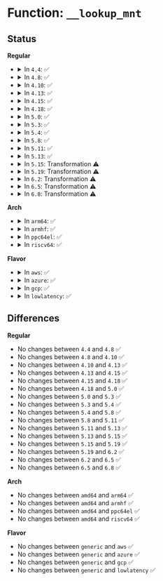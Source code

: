 # Function: <code>__lookup_mnt</code>

## Status
<b>Regular</b>
<ul>
<li>
<details>
<summary>In <code>4.4</code>: ✅</summary>

```c
struct mount *__lookup_mnt(struct vfsmount *mnt, struct dentry *dentry);
```

**Collision:** Unique Global

**Inline:** No

**Transformation:** False

**Instances:**

```
In fs/namespace.c (ffffffff8122d8e0)
Location: fs/namespace.c:630
Inline: False
Direct callers:
  - fs/namei.c:follow_dotdot_rcu
  - fs/namei.c:lookup_fast
  - fs/namespace.c:__lookup_mnt_last
  - fs/namespace.c:lookup_mnt
```
**Symbols:**

```
ffffffff8122d8e0-ffffffff8122d943: __lookup_mnt (STB_GLOBAL)
```
</details>
</li>
<li>
<details>
<summary>In <code>4.8</code>: ✅</summary>

```c
struct mount *__lookup_mnt(struct vfsmount *mnt, struct dentry *dentry);
```

**Collision:** Unique Global

**Inline:** No

**Transformation:** False

**Instances:**

```
In fs/namespace.c (ffffffff812560d0)
Location: fs/namespace.c:630
Inline: False
Direct callers:
  - fs/namei.c:lookup_fast
  - fs/namei.c:follow_dotdot_rcu
  - fs/namespace.c:lookup_mnt
  - fs/namespace.c:__lookup_mnt_last
```
**Symbols:**

```
ffffffff812560d0-ffffffff81256135: __lookup_mnt (STB_GLOBAL)
```
</details>
</li>
<li>
<details>
<summary>In <code>4.10</code>: ✅</summary>

```c
struct mount *__lookup_mnt(struct vfsmount *mnt, struct dentry *dentry);
```

**Collision:** Unique Global

**Inline:** No

**Transformation:** False

**Instances:**

```
In fs/namespace.c (ffffffff812694c0)
Location: fs/namespace.c:629
Inline: False
Direct callers:
  - fs/namei.c:lookup_fast
  - fs/namei.c:follow_dotdot_rcu
  - fs/dcache.c:path_check_mount
  - fs/namespace.c:attach_recursive_mnt
  - fs/namespace.c:lookup_mnt
  - fs/pnode.c:propagate_umount
  - fs/pnode.c:propagate_umount
  - fs/pnode.c:propagate_mount_unlock
  - fs/pnode.c:propagate_mount_busy
```
**Symbols:**

```
ffffffff812694c0-ffffffff81269525: __lookup_mnt (STB_GLOBAL)
```
</details>
</li>
<li>
<details>
<summary>In <code>4.13</code>: ✅</summary>

```c
struct mount *__lookup_mnt(struct vfsmount *mnt, struct dentry *dentry);
```

**Collision:** Unique Global

**Inline:** No

**Transformation:** False

**Instances:**

```
In fs/namespace.c (ffffffff81276c50)
Location: fs/namespace.c:630
Inline: False
Direct callers:
  - fs/namei.c:follow_dotdot_rcu
  - fs/dcache.c:path_check_mount
  - fs/namespace.c:attach_recursive_mnt
  - fs/namespace.c:lookup_mnt
  - fs/pnode.c:propagate_umount
  - fs/pnode.c:propagate_mount_unlock
  - fs/pnode.c:propagate_mount_busy
```
**Symbols:**

```
ffffffff81276c50-ffffffff81276cb6: __lookup_mnt (STB_GLOBAL)
```
</details>
</li>
<li>
<details>
<summary>In <code>4.15</code>: ✅</summary>

```c
struct mount *__lookup_mnt(struct vfsmount *mnt, struct dentry *dentry);
```

**Collision:** Unique Global

**Inline:** No

**Transformation:** False

**Instances:**

```
In fs/namespace.c (ffffffff81299690)
Location: fs/namespace.c:690
Inline: False
Direct callers:
  - fs/namei.c:path_openat
  - fs/namei.c:path_mountpoint
  - fs/namei.c:walk_component
  - fs/dcache.c:path_check_mount
  - fs/namespace.c:attach_recursive_mnt
  - fs/namespace.c:lookup_mnt
  - fs/pnode.c:propagate_umount
  - fs/pnode.c:propagate_mount_unlock
  - fs/pnode.c:propagate_mount_busy
```
**Symbols:**

```
ffffffff81299690-ffffffff812996f6: __lookup_mnt (STB_GLOBAL)
```
</details>
</li>
<li>
<details>
<summary>In <code>4.18</code>: ✅</summary>

```c
struct mount *__lookup_mnt(struct vfsmount *mnt, struct dentry *dentry);
```

**Collision:** Unique Global

**Inline:** No

**Transformation:** False

**Instances:**

```
In fs/namespace.c (ffffffff812bf540)
Location: fs/namespace.c:700
Inline: False
Direct callers:
  - fs/namei.c:path_openat
  - fs/namei.c:path_mountpoint
  - fs/namei.c:walk_component
  - fs/dcache.c:path_check_mount
  - fs/namespace.c:attach_recursive_mnt
  - fs/namespace.c:lookup_mnt
  - fs/pnode.c:propagate_umount
  - fs/pnode.c:propagate_mount_unlock
  - fs/pnode.c:propagate_mount_busy
```
**Symbols:**

```
ffffffff812bf540-ffffffff812bf5a6: __lookup_mnt (STB_GLOBAL)
```
</details>
</li>
<li>
<details>
<summary>In <code>5.0</code>: ✅</summary>

```c
struct mount *__lookup_mnt(struct vfsmount *mnt, struct dentry *dentry);
```

**Collision:** Unique Global

**Inline:** No

**Transformation:** False

**Instances:**

```
In fs/namespace.c (ffffffff812d4750)
Location: fs/namespace.c:612
Inline: False
Direct callers:
  - fs/namei.c:follow_dotdot_rcu
  - fs/dcache.c:path_check_mount
  - fs/namespace.c:attach_recursive_mnt
  - fs/namespace.c:lookup_mnt
  - fs/pnode.c:propagate_umount
  - fs/pnode.c:propagate_mount_unlock
  - fs/pnode.c:propagate_mount_busy
```
**Symbols:**

```
ffffffff812d4750-ffffffff812d47b6: __lookup_mnt (STB_GLOBAL)
```
</details>
</li>
<li>
<details>
<summary>In <code>5.3</code>: ✅</summary>

```c
struct mount *__lookup_mnt(struct vfsmount *mnt, struct dentry *dentry);
```

**Collision:** Unique Global

**Inline:** No

**Transformation:** False

**Instances:**

```
In fs/namespace.c (ffffffff812f1c70)
Location: fs/namespace.c:609
Inline: False
Direct callers:
  - fs/namei.c:follow_dotdot_rcu
  - fs/dcache.c:path_check_mount
  - fs/namespace.c:attach_recursive_mnt
  - fs/namespace.c:lookup_mnt
  - fs/pnode.c:propagate_umount
  - fs/pnode.c:propagate_mount_unlock
  - fs/pnode.c:propagate_mount_busy
```
**Symbols:**

```
ffffffff812f1c70-ffffffff812f1cc7: __lookup_mnt (STB_GLOBAL)
```
</details>
</li>
<li>
<details>
<summary>In <code>5.4</code>: ✅</summary>

```c
struct mount *__lookup_mnt(struct vfsmount *mnt, struct dentry *dentry);
```

**Collision:** Unique Global

**Inline:** No

**Transformation:** False

**Instances:**

```
In fs/namespace.c (ffffffff81303820)
Location: fs/namespace.c:609
Inline: False
Direct callers:
  - fs/namei.c:follow_dotdot_rcu
  - fs/dcache.c:path_check_mount
  - fs/namespace.c:attach_recursive_mnt
  - fs/namespace.c:lookup_mnt
  - fs/pnode.c:propagate_umount
  - fs/pnode.c:propagate_mount_unlock
  - fs/pnode.c:propagate_mount_busy
```
**Symbols:**

```
ffffffff81303820-ffffffff81303886: __lookup_mnt (STB_GLOBAL)
```
</details>
</li>
<li>
<details>
<summary>In <code>5.8</code>: ✅</summary>

```c
struct mount *__lookup_mnt(struct vfsmount *mnt, struct dentry *dentry);
```

**Collision:** Unique Global

**Inline:** No

**Transformation:** False

**Instances:**

```
In fs/namespace.c (ffffffff8133d600)
Location: fs/namespace.c:609
Inline: False
Direct callers:
  - fs/namei.c:__follow_mount_rcu
  - fs/dcache.c:path_check_mount
  - fs/namespace.c:finish_automount
  - fs/namespace.c:attach_recursive_mnt
  - fs/namespace.c:lookup_mnt
  - fs/pnode.c:propagate_umount
  - fs/pnode.c:propagate_mount_unlock
  - fs/pnode.c:propagate_mount_busy
```
**Symbols:**

```
ffffffff8133d600-ffffffff8133d657: __lookup_mnt (STB_GLOBAL)
```
</details>
</li>
<li>
<details>
<summary>In <code>5.11</code>: ✅</summary>

```c
struct mount *__lookup_mnt(struct vfsmount *mnt, struct dentry *dentry);
```

**Collision:** Unique Global

**Inline:** No

**Transformation:** False

**Instances:**

```
In fs/namespace.c (ffffffff81349560)
Location: fs/namespace.c:609
Inline: False
Direct callers:
  - fs/namei.c:__follow_mount_rcu
  - fs/dcache.c:path_check_mount
  - fs/namespace.c:finish_automount
  - fs/namespace.c:attach_recursive_mnt
  - fs/namespace.c:lookup_mnt
  - fs/pnode.c:propagate_umount
  - fs/pnode.c:propagate_mount_unlock
  - fs/pnode.c:propagate_mount_busy
```
**Symbols:**

```
ffffffff81349560-ffffffff813495b7: __lookup_mnt (STB_GLOBAL)
```
</details>
</li>
<li>
<details>
<summary>In <code>5.13</code>: ✅</summary>

```c
struct mount *__lookup_mnt(struct vfsmount *mnt, struct dentry *dentry);
```

**Collision:** Unique Global

**Inline:** No

**Transformation:** False

**Instances:**

```
In fs/namespace.c (ffffffff8134ff40)
Location: fs/namespace.c:623
Inline: False
Direct callers:
  - fs/namei.c:step_into
  - fs/dcache.c:path_check_mount
  - fs/namespace.c:finish_automount
  - fs/namespace.c:attach_recursive_mnt
  - fs/namespace.c:lookup_mnt
  - fs/pnode.c:propagate_umount
  - fs/pnode.c:propagate_mount_unlock
  - fs/pnode.c:propagate_mount_busy
```
**Symbols:**

```
ffffffff8134ff40-ffffffff8134ff97: __lookup_mnt (STB_GLOBAL)
```
</details>
</li>
<li>
<details>
<summary>In <code>5.15</code>: Transformation ⚠️</summary>

```c
struct mount *__lookup_mnt(struct vfsmount *mnt, struct dentry *dentry);
```

**Collision:** Unique Global

**Inline:** No

**Transformation:** True

**Instances:**

```
In fs/namespace.c (0)
Location: fs/namespace.c:625
Inline: False
Direct callers:
  - fs/namei.c:step_into
  - fs/dcache.c:path_check_mount
  - fs/namespace.c:finish_automount
  - fs/namespace.c:attach_recursive_mnt
  - fs/namespace.c:lookup_mnt
  - fs/pnode.c:propagate_umount
  - fs/pnode.c:propagate_mount_unlock
  - fs/pnode.c:propagate_mount_busy
```
**Symbols:**

```
ffffffff81cc3f9c-ffffffff81cc3fb8: __lookup_mnt.cold (STB_LOCAL)
ffffffff8139e2e0-ffffffff8139e359: __lookup_mnt (STB_GLOBAL)
```
</details>
</li>
<li>
<details>
<summary>In <code>5.19</code>: Transformation ⚠️</summary>

```c
struct mount *__lookup_mnt(struct vfsmount *mnt, struct dentry *dentry);
```

**Collision:** Unique Global

**Inline:** No

**Transformation:** True

**Instances:**

```
In fs/namespace.c (0)
Location: fs/namespace.c:668
Inline: False
Direct callers:
  - fs/namei.c:step_into
  - fs/dcache.c:path_check_mount
  - fs/namespace.c:finish_automount
  - fs/namespace.c:attach_recursive_mnt
  - fs/namespace.c:lookup_mnt
  - fs/pnode.c:propagate_umount
  - fs/pnode.c:propagate_mount_unlock
  - fs/pnode.c:propagate_mount_busy
```
**Symbols:**

```
ffffffff81e7689c-ffffffff81e768b8: __lookup_mnt.cold (STB_LOCAL)
ffffffff81421450-ffffffff814214d5: __lookup_mnt (STB_GLOBAL)
```
</details>
</li>
<li>
<details>
<summary>In <code>6.2</code>: Transformation ⚠️</summary>

```c
struct mount *__lookup_mnt(struct vfsmount *mnt, struct dentry *dentry);
```

**Collision:** Unique Global

**Inline:** No

**Transformation:** True

**Instances:**

```
In fs/namespace.c (0)
Location: fs/namespace.c:779
Inline: False
Direct callers:
  - fs/namei.c:step_into
  - fs/dcache.c:path_check_mount
  - fs/namespace.c:finish_automount
  - fs/namespace.c:attach_recursive_mnt
  - fs/namespace.c:lookup_mnt
  - fs/pnode.c:propagate_umount
  - fs/pnode.c:propagate_mount_unlock
  - fs/pnode.c:propagate_mount_busy
```
**Symbols:**

```
ffffffff82068c9d-ffffffff82068cb9: __lookup_mnt.cold (STB_LOCAL)
ffffffff814ad960-ffffffff814ad9e5: __lookup_mnt (STB_GLOBAL)
```
</details>
</li>
<li>
<details>
<summary>In <code>6.5</code>: Transformation ⚠️</summary>

```c
struct mount *__lookup_mnt(struct vfsmount *mnt, struct dentry *dentry);
```

**Collision:** Unique Global

**Inline:** No

**Transformation:** True

**Instances:**

```
In fs/namespace.c (0)
Location: fs/namespace.c:688
Inline: False
Direct callers:
  - fs/namei.c:step_into
  - fs/dcache.c:path_check_mount
  - fs/namespace.c:finish_automount
  - fs/namespace.c:do_move_mount
  - fs/namespace.c:attach_recursive_mnt
  - fs/namespace.c:lookup_mnt
  - fs/pnode.c:propagate_umount
  - fs/pnode.c:propagate_mount_unlock
  - fs/pnode.c:propagate_mount_busy
```
**Symbols:**

```
ffffffff820e85bf-ffffffff820e85db: __lookup_mnt.cold (STB_LOCAL)
ffffffff814e2740-ffffffff814e27c5: __lookup_mnt (STB_GLOBAL)
```
</details>
</li>
<li>
<details>
<summary>In <code>6.8</code>: Transformation ⚠️</summary>

```c
struct mount *__lookup_mnt(struct vfsmount *mnt, struct dentry *dentry);
```

**Collision:** Unique Global

**Inline:** No

**Transformation:** True

**Instances:**

```
In fs/namespace.c (0)
Location: fs/namespace.c:695
Inline: False
Direct callers:
  - fs/namei.c:step_into
  - fs/dcache.c:path_check_mount
  - fs/namespace.c:finish_automount
  - fs/namespace.c:do_move_mount
  - fs/namespace.c:attach_recursive_mnt
  - fs/namespace.c:lookup_mnt
  - fs/pnode.c:propagate_umount
  - fs/pnode.c:propagate_mount_unlock
  - fs/pnode.c:propagate_mount_busy
```
**Symbols:**

```
ffffffff821c5319-ffffffff821c5335: __lookup_mnt.cold (STB_LOCAL)
ffffffff81516530-ffffffff815165b5: __lookup_mnt (STB_GLOBAL)
```
</details>
</li>
</ul>
<b>Arch</b>
<ul>
<li>
<details>
<summary>In <code>arm64</code>: ✅</summary>

```c
struct mount *__lookup_mnt(struct vfsmount *mnt, struct dentry *dentry);
```

**Collision:** Unique Global

**Inline:** No

**Transformation:** False

**Instances:**

```
In fs/namespace.c (ffff8000103b6df0)
Location: fs/namespace.c:609
Inline: False
Direct callers:
  - fs/namei.c:follow_dotdot_rcu
  - fs/dcache.c:path_check_mount
  - fs/namespace.c:attach_recursive_mnt
  - fs/namespace.c:lookup_mnt
  - fs/pnode.c:propagate_umount
  - fs/pnode.c:propagate_mount_unlock
  - fs/pnode.c:propagate_mount_busy
```
**Symbols:**

```
ffff8000103b6df0-ffff8000103b6e80: __lookup_mnt (STB_GLOBAL)
```
</details>
</li>
<li>
<details>
<summary>In <code>armhf</code>: ✅</summary>

```c
struct mount *__lookup_mnt(struct vfsmount *mnt, struct dentry *dentry);
```

**Collision:** Unique Global

**Inline:** No

**Transformation:** False

**Instances:**

```
In fs/namespace.c (c05954d4)
Location: fs/namespace.c:609
Inline: False
Direct callers:
  - fs/namei.c:follow_dotdot_rcu
  - fs/namei.c:__follow_mount_rcu
  - fs/dcache.c:path_check_mount
  - fs/namespace.c:attach_recursive_mnt
  - fs/namespace.c:lookup_mnt
  - fs/pnode.c:propagate_umount
  - fs/pnode.c:propagate_mount_unlock
  - fs/pnode.c:propagate_mount_busy
```
**Symbols:**

```
c05954d4-c059554c: __lookup_mnt (STB_GLOBAL)
```
</details>
</li>
<li>
<details>
<summary>In <code>ppc64el</code>: ✅</summary>

```c
struct mount *__lookup_mnt(struct vfsmount *mnt, struct dentry *dentry);
```

**Collision:** Unique Global

**Inline:** No

**Transformation:** False

**Instances:**

```
In fs/namespace.c (c0000000004b3700)
Location: fs/namespace.c:609
Inline: False
Direct callers:
  - fs/namei.c:follow_dotdot_rcu
  - fs/dcache.c:path_check_mount
  - fs/namespace.c:attach_recursive_mnt
  - fs/namespace.c:lookup_mnt
  - fs/pnode.c:propagate_umount
  - fs/pnode.c:propagate_mount_unlock
  - fs/pnode.c:propagate_mount_busy
```
**Symbols:**

```
c0000000004b3700-c0000000004b37a8: __lookup_mnt (STB_GLOBAL)
```
</details>
</li>
<li>
<details>
<summary>In <code>riscv64</code>: ✅</summary>

```c
struct mount *__lookup_mnt(struct vfsmount *mnt, struct dentry *dentry);
```

**Collision:** Unique Global

**Inline:** No

**Transformation:** False

**Instances:**

```
In fs/namespace.c (ffffffe000279a54)
Location: fs/namespace.c:609
Inline: False
Direct callers:
  - fs/namei.c:follow_dotdot_rcu
  - fs/dcache.c:path_check_mount
  - fs/namespace.c:attach_recursive_mnt
  - fs/namespace.c:lookup_mnt
  - fs/pnode.c:propagate_umount
  - fs/pnode.c:propagate_mount_unlock
  - fs/pnode.c:propagate_mount_busy
```
**Symbols:**

```
ffffffe000279a54-ffffffe000279ad0: __lookup_mnt (STB_GLOBAL)
```
</details>
</li>
</ul>
<b>Flavor</b>
<ul>
<li>
<details>
<summary>In <code>aws</code>: ✅</summary>

```c
struct mount *__lookup_mnt(struct vfsmount *mnt, struct dentry *dentry);
```

**Collision:** Unique Global

**Inline:** No

**Transformation:** False

**Instances:**

```
In fs/namespace.c (ffffffff812fbe00)
Location: fs/namespace.c:609
Inline: False
Direct callers:
  - fs/namei.c:follow_dotdot_rcu
  - fs/dcache.c:path_check_mount
  - fs/namespace.c:attach_recursive_mnt
  - fs/namespace.c:lookup_mnt
  - fs/pnode.c:propagate_umount
  - fs/pnode.c:propagate_mount_unlock
  - fs/pnode.c:propagate_mount_busy
```
**Symbols:**

```
ffffffff812fbe00-ffffffff812fbe66: __lookup_mnt (STB_GLOBAL)
```
</details>
</li>
<li>
<details>
<summary>In <code>azure</code>: ✅</summary>

```c
struct mount *__lookup_mnt(struct vfsmount *mnt, struct dentry *dentry);
```

**Collision:** Unique Global

**Inline:** No

**Transformation:** False

**Instances:**

```
In fs/namespace.c (ffffffff812eca20)
Location: fs/namespace.c:609
Inline: False
Direct callers:
  - fs/namei.c:follow_dotdot_rcu
  - fs/dcache.c:path_check_mount
  - fs/namespace.c:attach_recursive_mnt
  - fs/namespace.c:lookup_mnt
  - fs/pnode.c:propagate_umount
  - fs/pnode.c:propagate_mount_unlock
  - fs/pnode.c:propagate_mount_busy
```
**Symbols:**

```
ffffffff812eca20-ffffffff812eca86: __lookup_mnt (STB_GLOBAL)
```
</details>
</li>
<li>
<details>
<summary>In <code>gcp</code>: ✅</summary>

```c
struct mount *__lookup_mnt(struct vfsmount *mnt, struct dentry *dentry);
```

**Collision:** Unique Global

**Inline:** No

**Transformation:** False

**Instances:**

```
In fs/namespace.c (ffffffff812f9bf0)
Location: fs/namespace.c:609
Inline: False
Direct callers:
  - fs/namei.c:follow_dotdot_rcu
  - fs/dcache.c:path_check_mount
  - fs/namespace.c:attach_recursive_mnt
  - fs/namespace.c:lookup_mnt
  - fs/pnode.c:propagate_umount
  - fs/pnode.c:propagate_mount_unlock
  - fs/pnode.c:propagate_mount_busy
```
**Symbols:**

```
ffffffff812f9bf0-ffffffff812f9c56: __lookup_mnt (STB_GLOBAL)
```
</details>
</li>
<li>
<details>
<summary>In <code>lowlatency</code>: ✅</summary>

```c
struct mount *__lookup_mnt(struct vfsmount *mnt, struct dentry *dentry);
```

**Collision:** Unique Global

**Inline:** No

**Transformation:** False

**Instances:**

```
In fs/namespace.c (ffffffff8130af20)
Location: fs/namespace.c:609
Inline: False
Direct callers:
  - fs/namei.c:follow_dotdot_rcu
  - fs/dcache.c:path_check_mount
  - fs/namespace.c:attach_recursive_mnt
  - fs/namespace.c:lookup_mnt
  - fs/pnode.c:propagate_umount
  - fs/pnode.c:propagate_mount_unlock
  - fs/pnode.c:propagate_mount_busy
```
**Symbols:**

```
ffffffff8130af20-ffffffff8130af86: __lookup_mnt (STB_GLOBAL)
```
</details>
</li>
</ul>

## Differences
<b>Regular</b>
<ul>
<li>
No changes between <code>4.4</code> and <code>4.8</code> ✅
</li>
<li>
No changes between <code>4.8</code> and <code>4.10</code> ✅
</li>
<li>
No changes between <code>4.10</code> and <code>4.13</code> ✅
</li>
<li>
No changes between <code>4.13</code> and <code>4.15</code> ✅
</li>
<li>
No changes between <code>4.15</code> and <code>4.18</code> ✅
</li>
<li>
No changes between <code>4.18</code> and <code>5.0</code> ✅
</li>
<li>
No changes between <code>5.0</code> and <code>5.3</code> ✅
</li>
<li>
No changes between <code>5.3</code> and <code>5.4</code> ✅
</li>
<li>
No changes between <code>5.4</code> and <code>5.8</code> ✅
</li>
<li>
No changes between <code>5.8</code> and <code>5.11</code> ✅
</li>
<li>
No changes between <code>5.11</code> and <code>5.13</code> ✅
</li>
<li>
No changes between <code>5.13</code> and <code>5.15</code> ✅
</li>
<li>
No changes between <code>5.15</code> and <code>5.19</code> ✅
</li>
<li>
No changes between <code>5.19</code> and <code>6.2</code> ✅
</li>
<li>
No changes between <code>6.2</code> and <code>6.5</code> ✅
</li>
<li>
No changes between <code>6.5</code> and <code>6.8</code> ✅
</li>
</ul>
<b>Arch</b>
<ul>
<li>
No changes between <code>amd64</code> and <code>arm64</code> ✅
</li>
<li>
No changes between <code>amd64</code> and <code>armhf</code> ✅
</li>
<li>
No changes between <code>amd64</code> and <code>ppc64el</code> ✅
</li>
<li>
No changes between <code>amd64</code> and <code>riscv64</code> ✅
</li>
</ul>
<b>Flavor</b>
<ul>
<li>
No changes between <code>generic</code> and <code>aws</code> ✅
</li>
<li>
No changes between <code>generic</code> and <code>azure</code> ✅
</li>
<li>
No changes between <code>generic</code> and <code>gcp</code> ✅
</li>
<li>
No changes between <code>generic</code> and <code>lowlatency</code> ✅
</li>
</ul>
